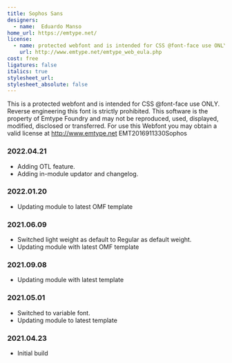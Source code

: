```yaml
---
title: Sophos Sans
designers:
  - name:  Eduardo Manso
home_url: https://emtype.net/
license:
  - name: protected webfont and is intended for CSS @font-face use ONLY. 
    url: http://www.emtype.net/emtype_web_eula.php
cost: free
ligatures: false
italics: true
stylesheet_url: 
stylesheet_absolute: false
---
```


This is a protected webfont and is intended for CSS @font-face use ONLY. Reverse engineering this font is strictly prohibited. This software is the property of Emtype Foundry and may not be reproduced, used, displayed, modified, disclosed or transferred. For use this Webfont you may obtain a valid license at http://www.emtype.net 
EMT2016911330Sophos


### 2022.04.21
- Adding OTL feature.
- Adding in-module updator and changelog.

### 2022.01.20
- Updating module to latest OMF  template

### 2021.06.09
- Switched light weight as default to Regular as default weight.
- Updating module with latest OMF template


### 2021.09.08
- Updating module with latest template

### 2021.05.01
- Switched to variable font.
- Updating module to latest template

### 2021.04.23
- Initial build 